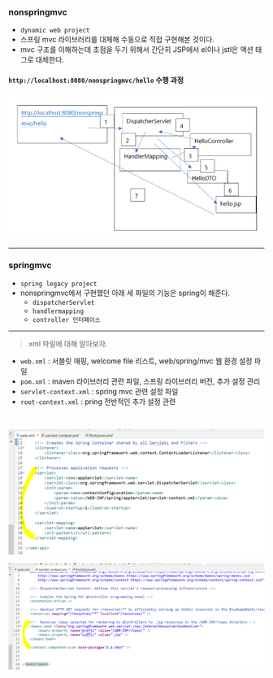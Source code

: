 ### nonspringmvc
- `dynamic web project`
- 스프링 mvc 라이브러리를 대체해 수동으로 직접 구현해본 것이다.
- mvc 구조를 이해하는데 초점을 두기 위해서 간단히 JSP에서 el이나 jstl은 액션 태그로 대체한다.

#### `http://localhost:8080/nonspringmvc/hello` 수행 과정
![nonspringmvc](./image/nonspringmvc.PNG)

---
### springmvc
- `spring legacy project`
- nonspringmvc에서 구현했던 아래 세 파일의 기능은 spring이 해준다.
    - `dispatcherServlet`
    - `handlermapping`
    - `controller 인터페이스`

---
>
>xml 파일에 대해 알아보자. 
>
- `web.xml` : 서블릿 매핑, welcome file 리스트, web/spring/mvc 웹 환경 설정 파일 
- `pom.xml` : maven 라이브러리 관련 파일, 스프링 라이브러리 버전, 추가 설정 관리
- `servlet-context.xml` : spring mvc 관련 설정 파일 
- `root-context.xml` : pring 전반적인 추가 설정 관련

<br>

![web.xml](./image/web.PNG)


![servlet-context.xml](./image/servlet-context.PNG)